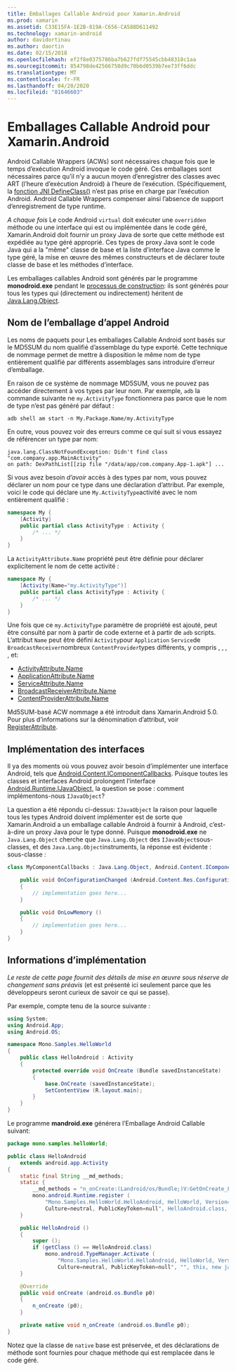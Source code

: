 ```yaml
---
title: Emballages Callable Android pour Xamarin.Android
ms.prod: xamarin
ms.assetid: C33E15FA-1E2B-819A-C656-CA588D611492
ms.technology: xamarin-android
author: davidortinau
ms.author: daortin
ms.date: 02/15/2018
ms.openlocfilehash: ef2f8e0375786ba7b627fdf75545cbb48318c1aa
ms.sourcegitcommit: 854798de42566750d9c70b6d0539b7ee73ff6ddc
ms.translationtype: MT
ms.contentlocale: fr-FR
ms.lasthandoff: 04/20/2020
ms.locfileid: "81646603"
---
```

# <a name="android-callable-wrappers-for-xamarinandroid"></a>Emballages Callable Android pour Xamarin.Android

Android Callable Wrappers (ACWs) sont nécessaires chaque fois que le temps d’exécution Android invoque le code géré. Ces emballages sont nécessaires parce qu’il n’y a aucun moyen d’enregistrer des classes avec ART (l’heure d’exécution Android) à l’heure de l’exécution. (Spécifiquement, la [fonction JNI DefineClass()](https://docs.oracle.com/javase/1.5.0/docs/guide/jni/spec/functions.html#wp15986) n’est pas prise en charge par l’exécution Android. Android Callable Wrappers compenser ainsi l’absence de support d’enregistrement de type runtime. 

*A chaque fois* Le code Android `virtual` doit exécuter une `overridden` méthode ou une interface qui est ou implémentée dans le code géré, Xamarin.Android doit fournir un proxy Java de sorte que cette méthode est expédiée au type géré approprié. Ces types de proxy Java sont le code Java qui a la "même" classe de base et la liste d’interface Java comme le type géré, la mise en œuvre des mêmes constructeurs et de déclarer toute classe de base et les méthodes d’interface. 

Les emballages callables Android sont générés par le programme **monodroid.exe** pendant le [processus de construction](~/android/deploy-test/building-apps/build-process.md): ils sont générés pour tous les types qui (directement ou indirectement) héritent de [Java.Lang.Object](xref:Java.Lang.Object). 

## <a name="android-callable-wrapper-naming"></a>Nom de l’emballage d’appel Android

Les noms de paquets pour Les emballages Callable Android sont basés sur le MD5SUM du nom qualifié d’assemblage du type exporté. Cette technique de nommage permet de mettre à disposition le même nom de type entièrement qualifié par différents assemblages sans introduire d’erreur d’emballage. 

En raison de ce système de nommage MD5SUM, vous ne pouvez pas accéder directement à vos types par leur nom. Par exemple, `adb` la commande suivante ne `my.ActivityType` fonctionnera pas parce que le nom de type n’est pas généré par défaut : 

```shell
adb shell am start -n My.Package.Name/my.ActivityType
```

En outre, vous pouvez voir des erreurs comme ce qui suit si vous essayez de référencer un type par nom:

```shell
java.lang.ClassNotFoundException: Didn't find class "com.company.app.MainActivity"
on path: DexPathList[[zip file "/data/app/com.company.App-1.apk"] ...
```

Si vous avez besoin *d’avoir* accès à des types par nom, vous pouvez déclarer un nom pour ce type dans une déclaration d’attribut. Par exemple, voici le code qui déclare une `My.ActivityType`activité avec le nom entièrement qualifié :

```csharp
namespace My {
    [Activity]
    public partial class ActivityType : Activity {
        /* ... */
    }
}
```

La `ActivityAttribute.Name` propriété peut être définie pour déclarer explicitement le nom de cette activité : 

```csharp
namespace My {
    [Activity(Name="my.ActivityType")]
    public partial class ActivityType : Activity {
        /* ... */
    }
}
```

Une fois que ce `my.ActivityType` paramètre de propriété est ajouté, peut être consulté par nom à partir de code externe et à partir de `adb` scripts. L’attribut `Name` peut être défini `Activity`pour `Application` `Service`de `BroadcastReceiver`nombreux `ContentProvider`types différents, y compris , , , , et: 

- [ActivityAttribute.Name](xref:Android.App.ActivityAttribute.Name)
- [ApplicationAttribute.Name](xref:Android.App.ApplicationAttribute.Name)
- [ServiceAttribute.Name](xref:Android.App.ServiceAttribute.Name)
- [BroadcastReceiverAttribute.Name](xref:Android.Content.BroadcastReceiverAttribute.Name)
- [ContentProviderAttribute.Name](xref:Android.Content.ContentProviderAttribute.Name)

Md5SUM-basé ACW nommage a été introduit dans Xamarin.Android 5.0. Pour plus d’informations sur la dénomination d’attribut, voir [RegisterAttribute](xref:Android.Runtime.RegisterAttribute). 

## <a name="implementing-interfaces"></a>Implémentation des interfaces

Il ya des moments où vous pouvez avoir besoin d’implémenter une interface Android, tels que [Android.Content.IComponentCallbacks](xref:Android.Content.IComponentCallbacks). Puisque toutes les classes et interfaces Android prolongent l’interface [Android.Runtime.IJavaObject,](xref:Android.Runtime.IJavaObject) la question se pose : comment implémentons-nous `IJavaObject`? 

La question a été répondu ci-dessus: `IJavaObject` la raison pour laquelle tous les types Android doivent implémenter est de sorte que Xamarin.Android a un emballage callable Android à fournir à Android, c’est-à-dire un proxy Java pour le type donné. Puisque **monodroid.exe** ne `Java.Lang.Object` cherche que `Java.Lang.Object` des `IJavaObject`sous-classes, et des `Java.Lang.Object`instruments, la réponse est évidente : sous-classe : 

```csharp
class MyComponentCallbacks : Java.Lang.Object, Android.Content.IComponentCallbacks {

    public void OnConfigurationChanged (Android.Content.Res.Configuration newConfig)
    {
        // implementation goes here...
    } 

    public void OnLowMemory ()
    {
        // implementation goes here...
    }
}
```

## <a name="implementation-details"></a>Informations d’implémentation

*Le reste de cette page fournit des détails de mise en œuvre sous réserve de changement sans préavis* (et est présenté ici seulement parce que les développeurs seront curieux de savoir ce qui se passe). 

Par exemple, compte tenu de la source suivante :

```csharp
using System;
using Android.App;
using Android.OS;

namespace Mono.Samples.HelloWorld
{
    public class HelloAndroid : Activity
    {
        protected override void OnCreate (Bundle savedInstanceState)
        {
            base.OnCreate (savedInstanceState);
            SetContentView (R.layout.main);
        }
    }
}
```

Le programme **mandroid.exe** générera l’Emballage Android Callable suivant: 

```java
package mono.samples.helloWorld;

public class HelloAndroid
    extends android.app.Activity
{
    static final String __md_methods;
    static {
        __md_methods = "n_onCreate:(Landroid/os/Bundle;)V:GetOnCreate_Landroid_os_Bundle_Handler\n" + "";
        mono.android.Runtime.register (
            "Mono.Samples.HelloWorld.HelloAndroid, HelloWorld, Version=1.0.0.0, 
            Culture=neutral, PublicKeyToken=null", HelloAndroid.class, __md_methods);
    }

    public HelloAndroid ()
    {
        super ();
        if (getClass () == HelloAndroid.class)
            mono.android.TypeManager.Activate (
                "Mono.Samples.HelloWorld.HelloAndroid, HelloWorld, Version=1.0.0.0, 
                Culture=neutral, PublicKeyToken=null", "", this, new java.lang.Object[] {  });
    }

    @Override
    public void onCreate (android.os.Bundle p0)
    {
        n_onCreate (p0);
    }

    private native void n_onCreate (android.os.Bundle p0);
}
```

Notez que la classe de `native` base est préservée, et des déclarations de méthode sont fournies pour chaque méthode qui est remplacée dans le code géré. 
